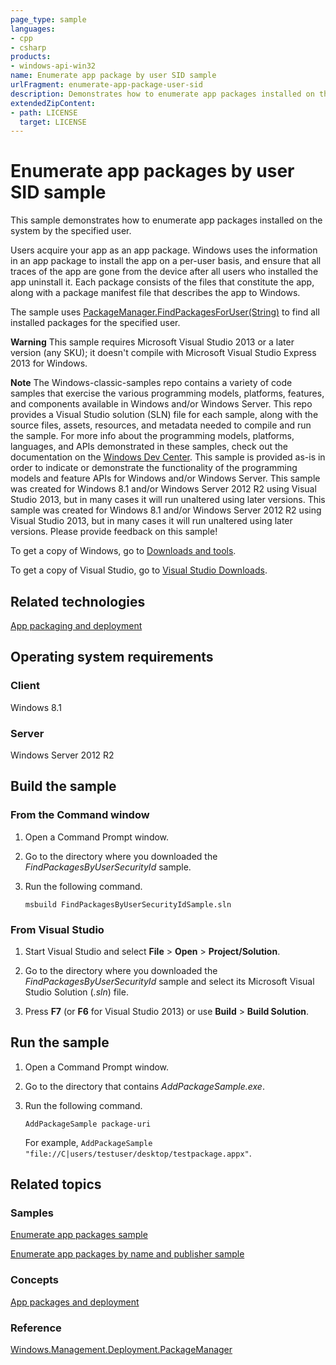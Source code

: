 ```yaml
---
page_type: sample
languages:
- cpp
- csharp
products:
- windows-api-win32
name: Enumerate app package by user SID sample
urlFragment: enumerate-app-package-user-sid
description: Demonstrates how to enumerate app packages installed on the system by the specified user.
extendedZipContent:
- path: LICENSE
  target: LICENSE
---
```


# Enumerate app packages by user SID sample

This sample demonstrates how to enumerate app packages installed on the system by the specified user.

Users acquire your app as an app package. Windows uses the information in an app package to install the app on a per-user basis, and ensure that all traces of the app are gone from the device after all users who installed the app uninstall it. Each package consists of the files that constitute the app, along with a package manifest file that describes the app to Windows.

The sample uses [PackageManager.FindPackagesForUser(String)](http://msdn.microsoft.com/en-us/library/windows/desktop/br240968) to find all installed packages for the specified user.

**Warning**  This sample requires Microsoft Visual Studio 2013 or a later version (any SKU); it doesn't compile with Microsoft Visual Studio Express 2013 for Windows.

**Note**  The Windows-classic-samples repo contains a variety of code samples that exercise the various programming models, platforms, features, and components available in Windows and/or Windows Server. This repo provides a Visual Studio solution (SLN) file for each sample, along with the source files, assets, resources, and metadata needed to compile and run the sample. For more info about the programming models, platforms, languages, and APIs demonstrated in these samples, check out the documentation on the [Windows Dev Center](https://dev.windows.com). This sample is provided as-is in order to indicate or demonstrate the functionality of the programming models and feature APIs for Windows and/or Windows Server. This sample was created for Windows 8.1 and/or Windows Server 2012 R2 using Visual Studio 2013, but in many cases it will run unaltered using later versions. This sample was created for Windows 8.1 and/or Windows Server 2012 R2 using Visual Studio 2013, but in many cases it will run unaltered using later versions. Please provide feedback on this sample!

To get a copy of Windows, go to [Downloads and tools](http://go.microsoft.com/fwlink/p/?linkid=301696).

To get a copy of Visual Studio, go to [Visual Studio Downloads](http://go.microsoft.com/fwlink/p/?linkid=301697).

## Related technologies

[App packaging and deployment](http://msdn.microsoft.com/en-us/library/windows/desktop/hh446593)

## Operating system requirements

### Client

Windows 8.1

### Server

Windows Server 2012 R2

## Build the sample

### From the Command window

1.  Open a Command Prompt window.

2.  Go to the directory where you downloaded the *FindPackagesByUserSecurityId* sample.

3.  Run the following command.

    ```msbuild FindPackagesByUserSecurityIdSample.sln```

### From Visual Studio

1.  Start Visual Studio and select **File** \> **Open** \> **Project/Solution**.

2.  Go to the directory where you downloaded the *FindPackagesByUserSecurityId* sample and select its Microsoft Visual Studio Solution (*.sln*) file.

3.  Press **F7** (or **F6** for Visual Studio 2013) or use **Build** \> **Build Solution**.

## Run the sample

1.  Open a Command Prompt window.

2.  Go to the directory that contains *AddPackageSample.exe*.

3.  Run the following command.

    ```AddPackageSample package-uri```

    For example, ```AddPackageSample "file://C|users/testuser/desktop/testpackage.appx"```.

## Related topics

### Samples

[Enumerate app packages sample](http://code.msdn.microsoft.com/windowsdesktop/Package-Manager-Inventory-ee821079)

[Enumerate app packages by name and publisher sample](http://code.msdn.microsoft.com/windowsdesktop/Package-Manager-Inventory-fe747b8a)

### Concepts

[App packages and deployment](http://msdn.microsoft.com/en-us/library/windows/desktop/hh464929)

### Reference

[Windows.Management.Deployment.PackageManager](http://msdn.microsoft.com/en-us/library/windows/desktop/br240960)

